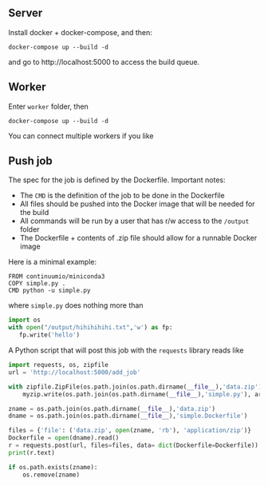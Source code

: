 
## Server

Install docker + docker-compose, and then:
```
docker-compose up --build -d
```
and go to http://localhost:5000 to access the build queue.

## Worker

Enter ``worker`` folder, then
```
docker-compose up --build -d
```

You can connect multiple workers if you like

## Push job

The spec for the job is defined by the Dockerfile. Important notes:

* The ``CMD`` is the definition of the job to be done in the Dockerfile
* All files should be pushed into the Docker image that will be needed for the build
* All commands will be run by a user that has r/w access to the ``/output`` folder
* The Dockerfile + contents of .zip file should allow for a runnable Docker image

Here is a minimal example:
```
FROM continuumio/miniconda3
COPY simple.py .
CMD python -u simple.py
```
where ``simple.py`` does nothing more than 
``` python
import os
with open("/output/hihihihihi.txt",'w') as fp:
   fp.write('hello')
```
A Python script that will post this job with the ``requests``  library reads like
``` python
import requests, os, zipfile
url = 'http://localhost:5000/add_job'

with zipfile.ZipFile(os.path.join(os.path.dirname(__file__),'data.zip'), 'w') as myzip:
    myzip.write(os.path.join(os.path.dirname(__file__),'simple.py'), arcname='simple.py')

zname = os.path.join(os.path.dirname(__file__),'data.zip')
dname = os.path.join(os.path.dirname(__file__),'simple.Dockerfile')

files = {'file': ('data.zip', open(zname, 'rb'), 'application/zip')}
Dockerfile = open(dname).read()
r = requests.post(url, files=files, data= dict(Dockerfile=Dockerfile))
print(r.text)

if os.path.exists(zname):
    os.remove(zname)
```

